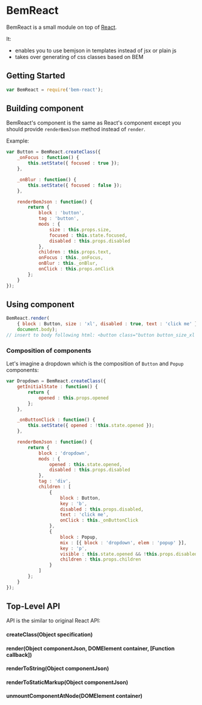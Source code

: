 # BemReact

BemReact is a small module on top of [React](https://github.com/facebook/react/).

It:
  * enables you to use bemjson in templates instead of jsx or plain js
  * takes over generating of css classes based on BEM

## Getting Started

```js
var BemReact = require('bem-react');
```

## Building component
BemReact's component is the same as React's component except you should provide `renderBemJson` method instead of `render`.

Example:
```js
var Button = BemReact.createClass({
    _onFocus : function() {
        this.setState({ focused : true });
    },

    _onBlur : function() {
        this.setState({ focused : false });
    },

    renderBemJson : function() {
        return {
            block : 'button',
            tag : 'button',
            mods : {
                size : this.props.size,
                focused : this.state.focused,
                disabled : this.props.disabled
            },
            children : this.props.text,
            onFocus : this._onFocus,
            onBlur : this._onBlur,
            onClick : this.props.onClick
        };
    }
});

```
## Using component
```js
BemReact.render(
    { block : Button, size : 'xl', disabled : true, text : 'click me' },
    document.body);
// insert to body following html: <button class="button button_size_xl button_disabled">click me</button>
```

### Composition of components
Let's imagine a dropdown which is the composition of `Button` and `Popup` components:
```js
var Dropdown = BemReact.createClass({
    getInitialState : function() {
        return {
            opened : this.props.opened
        };
    },

    _onButtonClick : function() {
        this.setState({ opened : !this.state.opened });
    },

    renderBemJson : function() {
        return {
            block : 'dropdown',
            mods : {
                opened : this.state.opened,
                disabled : this.props.disabled
            },
            tag : 'div',
            children : [
                {
                    block : Button,
                    key : 'b',
                    disabled : this.props.disabled,
                    text : 'click me',
                    onClick : this._onButtonClick
                },
                {
                    block : Popup,
                    mix : [{ block : 'dropdown', elem : 'popup' }],
                    key : 'p',
                    visible : this.state.opened && !this.props.disabled,
                    children : this.props.children
                }
            ]
        };
    }
});
```

## Top-Level API

API is the similar to original React API:

#### createClass(Object specification)

#### render(Object componentJson, DOMElement container, [Function callback])

#### renderToString(Object componentJson)

#### renderToStaticMarkup(Object componentJson)

#### unmountComponentAtNode(DOMElement container)

